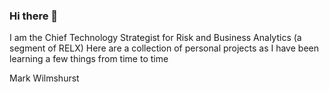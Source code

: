 ### Hi there 👋

I am the Chief Technology Strategist for Risk and Business Analytics (a segment of RELX)
Here are a collection of personal projects as I have been learning a few things from time to time

Mark Wilmshurst

